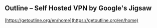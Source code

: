 ## Outline – Self Hosted VPN by Google's Jigsaw
  
  [https://getoutline.org/en/home](https://getoutline.org/en/home)
